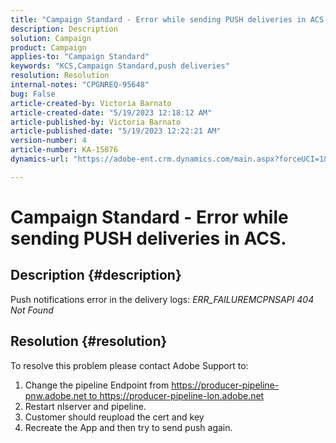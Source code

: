 ```yaml
---
title: "Campaign Standard - Error while sending PUSH deliveries in ACS."
description: Description
solution: Campaign
product: Campaign
applies-to: "Campaign Standard"
keywords: "KCS,Campaign Standard,push deliveries"
resolution: Resolution
internal-notes: "CPGNREQ-95648"
bug: False
article-created-by: Victoria Barnato
article-created-date: "5/19/2023 12:18:12 AM"
article-published-by: Victoria Barnato
article-published-date: "5/19/2023 12:22:21 AM"
version-number: 4
article-number: KA-15876
dynamics-url: "https://adobe-ent.crm.dynamics.com/main.aspx?forceUCI=1&pagetype=entityrecord&etn=knowledgearticle&id=96512a9e-daf5-ed11-8848-6045bd006268"

---
```

# Campaign Standard - Error while sending PUSH deliveries in ACS.

## Description {#description}


Push notifications error in the delivery logs: *ERR_FAILUREMCPNSAPI 404 Not Found*


## Resolution {#resolution}


To resolve this problem please contact Adobe Support to:

1. Change the pipeline Endpoint from https://producer-pipeline-pnw.adobe.net to https://producer-pipeline-lon.adobe.net
2. Restart nlserver and pipeline.
3. Customer should reupload the cert and key
4. Recreate the App and then try to send push again.


